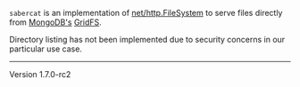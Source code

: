 `sabercat` is an implementation of [net/http.FileSystem][3] to
serve files directly from [MongoDB's][1] [GridFS][2].

Directory listing has not been implemented due to security
concerns in our particular use case.

[1]: http://www.mongodb.org/
[2]: http://www.mongodb.org/display/DOCS/GridFS
[3]: http://golang.org/pkg/net/http/#FileSystem
---
Version 1.7.0-rc2
